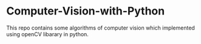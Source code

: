 # Computer-Vision-with-Python
This repo contains some algorithms of computer vision which implemented using openCV libarary in python. 
